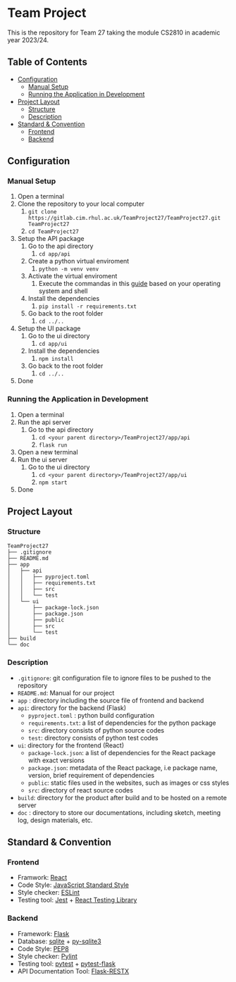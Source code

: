 <!-- table of contents generated by Markdown-All-In-One(https://marketplace.visualstudio.com/items?itemName=yzhang.markdown-all-in-one) -->

# Team Project
This is the repository for Team 27 taking the module CS2810 in academic year 2023/24.
<!-- omit in toc -->
## Table of Contents
- [Configuration](#configuration)
  - [Manual Setup](#manual-setup)
  - [Running the Application in Development](#running-the-application-in-development)
- [Project Layout](#project-layout)
  - [Structure](#structure)
  - [Description](#description)
- [Standard \& Convention](#standard-convention)
  - [Frontend](#frontend)
  - [Backend](#backend)
## Configuration
### Manual Setup
1. Open a terminal
2. Clone the repository to your local computer
   1. `git clone https://gitlab.cim.rhul.ac.uk/TeamProject27/TeamProject27.git TeamProject27`
   2. `cd TeamProject27`
3. Setup the API package
   1. Go to the api directory
      1. `cd app/api`
   2. Create a python virtual enviroment
      1. `python -m venv venv`
   3. Activate the virtual enviroment
      1. Execute the commandas in this [guide](https://docs.python.org/3/library/venv.html#how-venvs-work) based on your operating system and shell
   4. Install the dependencies
      1. `pip install -r requirements.txt`
   5. Go back to the root folder
      1. `cd ../..`
4. Setup the UI package
   1. Go to the ui directory
      1. `cd app/ui`
   2. Install the dependencies
      1. `npm install`
   3. Go back to the root folder
      1. `cd ../..`
5. Done
### Running the Application in Development
1. Open a terminal
2. Run the api server
   1. Go to the api directory
      1. `cd <your parent directory>/TeamProject27/app/api`
      2. `flask run`
3. Open a new terminal
4. Run the ui server
   1. Go to the ui directory
      1. `cd <your parent directory>/TeamProject27/app/ui`
      2. `npm start`
5. Done
## Project Layout
### Structure
```
TeamProject27
├── .gitignore
├── README.md
├── app
│   ├── api
│   │   ├── pyproject.toml
│   │   ├── requirements.txt
│   │   ├── src
│   │   └── test
│   └── ui
│       ├── package-lock.json
│       ├── package.json
│       ├── public
│       ├── src
│       └── test
├── build
└── doc
```
### Description
- `.gitignore`: git configuration file to ignore files to be pushed to the repository
- `README.md`: Manual for our project
- `app` : directory including the source file of frontend and backend
- `api`: directory for the backend (Flask)
  -  `pyproject.toml` : python build configuration
  -  `requirements.txt`: a list of dependencies for the python package
  - `src`: directory consists of python source codes
  - `test`: directory consists of python test codes
- `ui`: directory for the frontend (React)
  - `package-lock.json`: a list of dependencies for the React package with exact versions
  - `package.json`: metadata of the React package, i.e package name, version, brief requirement of dependencies
  - `public`: static files used in the websites, such as images or css styles
  - `src`: directory of react source codes
- `build`: directory for the product after build and to be hosted on a remote server
- `doc` : directory to store our documentations, including sketch, meeting log, design materials, etc.
## Standard & Convention
### Frontend
- Framwork: [React](https://react.dev)
- Code Style: [JavaScript Standard Style](https://standardjs.com/rules.html)
- Style checker: [ESLint](https://eslint.org/)
- Testing tool: [Jest](https://facebook.github.io/jest/) + [React Testing Library](https://testing-library.com/react)
### Backend
- Framework: [Flask](https://flask.palletsprojects.com)
- Database: [sqlite](https://www.sqlite.org/index.html) + [py-sqlite3](https://docs.python.org/3.12/library/sqlite3.html)
- Code Style: [PEP8](https://peps.python.org/pep-0008/)
- Style checker: [Pylint](https://pylint.readthedocs.io/)
- Testing tool: [pytest](https://docs.pytest.org/) + [pytest-flask](https://pytest-flask.readthedocs.io)
- API Documentation Tool: [Flask-RESTX](https://flask-restx.readthedocs.io/)